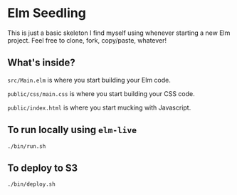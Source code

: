 # Elm Seedling

This is just a basic skeleton I find myself using whenever starting a new Elm project. Feel free to clone, fork, copy/paste, whatever!

## What's inside?

`src/Main.elm` is where you start building your Elm code.

`public/css/main.css` is where you start building your CSS code.

`public/index.html` is where you start mucking with Javascript.

## To run locally using `elm-live`

```
./bin/run.sh
```

## To deploy to S3

```
./bin/deploy.sh
```
